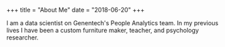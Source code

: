 +++
title = "About Me"
date = "2018-06-20"
+++

I am a data scientist on Genentech's People Analytics team. In my previous lives I have been a custom furniture maker, teacher, and psychology researcher. 
